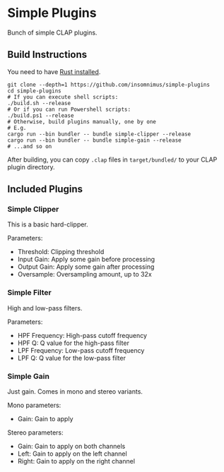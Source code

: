 # Simple Plugins
Bunch of simple CLAP plugins.

## Build Instructions
You need to have [Rust installed](https://rustup.rs/).

```shell
git clone --depth=1 https://github.com/insomnimus/simple-plugins
cd simple-plugins
# If you can execute shell scripts:
./build.sh --release
# Or if you can run Powershell scripts:
./build.ps1 --release
# Otherwise, build plugins manually, one by one
# E.g.
cargo run --bin bundler -- bundle simple-clipper --release
cargo run --bin bundler -- bundle simple-gain --release
# ...and so on
```

After building, you can copy `.clap` files in `target/bundled/` to your CLAP plugin directory.

## Included Plugins
### Simple Clipper
This is a basic hard-clipper.

Parameters:
- Threshold: Clipping threshold
- Input Gain: Apply some gain before processing
- Output Gain: Apply some gain after processing
- Oversample: Oversampling amount, up to 32x

### Simple Filter
High and low-pass filters.

Parameters:
- HPF Frequency: High-pass cutoff frequency
- HPF Q: Q value for the high-pass filter
- LPF Frequency: Low-pass cutoff frequency
- LPF Q: Q value for the low-pass filter

### Simple Gain
Just gain.
Comes in mono and stereo variants.

Mono parameters:
- Gain: Gain to apply

Stereo parameters:
- Gain: Gain to apply on both channels
- Left: Gain to apply on the left channel
- Right: Gain to apply on the right channel
